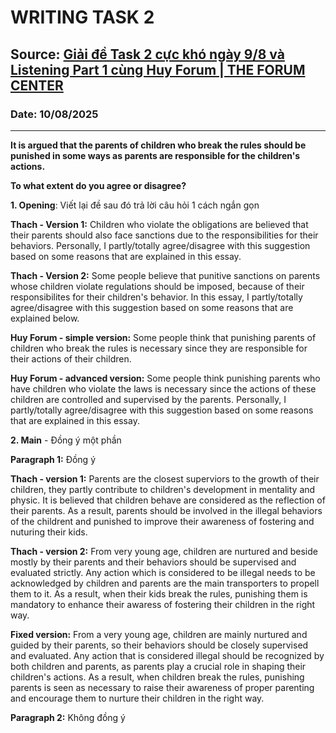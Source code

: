 # WRITING TASK 2

## Source: [Giải đề Task 2 cực khó ngày 9/8 và Listening Part 1 cùng Huy Forum | THE FORUM CENTER](https://www.youtube.com/watch?v=QBnnq79hPsQ)

### Date: 10/08/2025
---

**It is argued that the parents of children who break the rules should be punished in some ways as parents are responsible for the children's actions.**

**To what extent do you agree or disagree?**

**1. Opening**: Viết lại đề sau đó trả lời câu hỏi 1 cách ngắn gọn

**Thach - Version 1:** Children who violate the obligations are believed that their parents should also face sanctions due to the responsibilities for their behaviors. Personally, I partly/totally agree/disagree with this suggestion based on some reasons that are explained in this essay.

**Thach - Version 2:** Some people believe that punitive sanctions on parents whose children violate regulations should be imposed, because of their responsibilites for their children's behavior. In this essay, I partly/totally agree/disagree with this suggestion based on some reasons that are explained below.

**Huy Forum - simple version:** Some people think that punishing parents of children who break the rules is necessary since they are responsible for their actions of their children.

**Huy Forum - advanced version:** Some people think punishing parents who have children who violate the laws is necessary since the actions of these children are controlled and supervised by the parents. Personally, I partly/totally agree/disagree with this suggestion based on some reasons that are explained in this essay.

**2. Main** - Đồng ý một phần

**Paragraph 1:** Đồng ý

**Thach - version 1:** Parents are the closest superviors to the growth of their children, they partly contribute to children's development in mentality and physic. It is believed that children behave are considered as the reflection of their parents. As a result, parents should be involved in the illegal behaviors of the childrent and punished to improve their awareness of fostering and nuturing their kids.

**Thach - version 2:** From very young age, children are nurtured and beside mostly by their parents and their behaviors should be supervised and evaluated strictly. Any action which is considered to be illegal needs to be acknowledged by children and parents are the main transporters to propell them to it. As a result, when their kids break the rules, punishing them is mandatory to enhance their awaress of fostering their children in the right way.

**Fixed version:** From a very young age, children are mainly nurtured and guided by their parents, so their behaviors should be closely supervised and evaluated. Any action that is considered illegal should be recognized by both children and parents, as parents play a crucial role in shaping their children's actions. As a result, when children break the rules, punishing parents is seen as necessary to raise their awareness of proper parenting and encourage them to nurture their children in the right way.

**Paragraph 2:** Không đồng ý